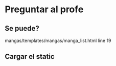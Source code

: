 # Preguntar al profe

## Se puede?
mangas/templates/mangas/manga_list.html line 19

## Cargar el static 
